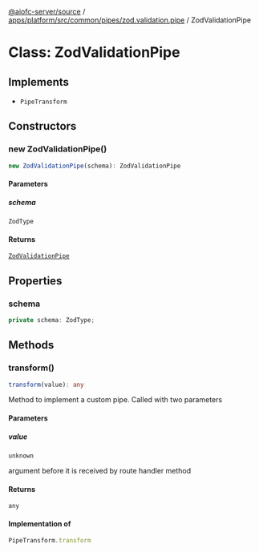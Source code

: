 [@aiofc-server/source](../../../../../../../index.md) / [apps/platform/src/common/pipes/zod.validation.pipe](../index.md) / ZodValidationPipe

# Class: ZodValidationPipe

## Implements

- `PipeTransform`

## Constructors

### new ZodValidationPipe()

```ts
new ZodValidationPipe(schema): ZodValidationPipe
```

#### Parameters

##### schema

`ZodType`

#### Returns

[`ZodValidationPipe`](ZodValidationPipe.md)

## Properties

### schema

```ts
private schema: ZodType;
```

## Methods

### transform()

```ts
transform(value): any
```

Method to implement a custom pipe.  Called with two parameters

#### Parameters

##### value

`unknown`

argument before it is received by route handler method

#### Returns

`any`

#### Implementation of

```ts
PipeTransform.transform
```

